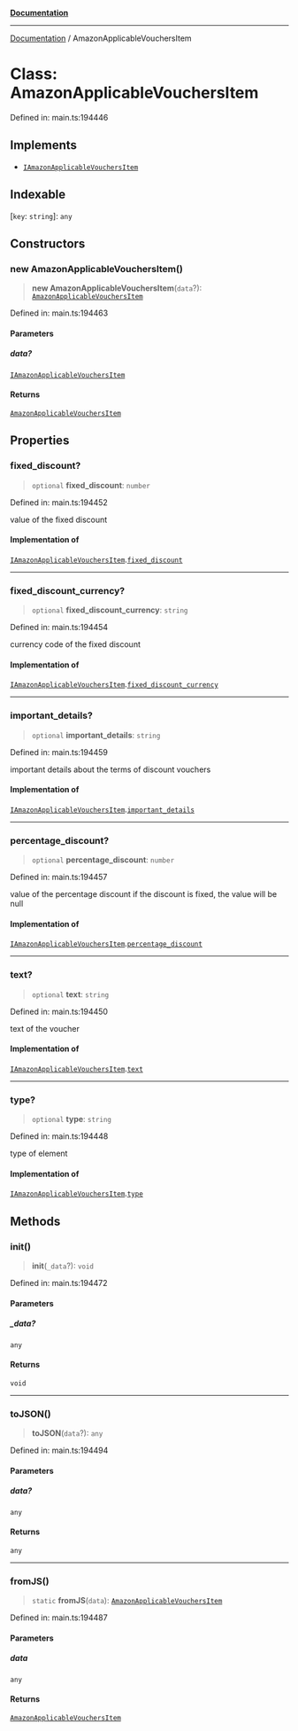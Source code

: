 [**Documentation**](../README.md)

***

[Documentation](../README.md) / AmazonApplicableVouchersItem

# Class: AmazonApplicableVouchersItem

Defined in: main.ts:194446

## Implements

- [`IAmazonApplicableVouchersItem`](../interfaces/IAmazonApplicableVouchersItem.md)

## Indexable

\[`key`: `string`\]: `any`

## Constructors

### new AmazonApplicableVouchersItem()

> **new AmazonApplicableVouchersItem**(`data`?): [`AmazonApplicableVouchersItem`](AmazonApplicableVouchersItem.md)

Defined in: main.ts:194463

#### Parameters

##### data?

[`IAmazonApplicableVouchersItem`](../interfaces/IAmazonApplicableVouchersItem.md)

#### Returns

[`AmazonApplicableVouchersItem`](AmazonApplicableVouchersItem.md)

## Properties

### fixed\_discount?

> `optional` **fixed\_discount**: `number`

Defined in: main.ts:194452

value of the fixed discount

#### Implementation of

[`IAmazonApplicableVouchersItem`](../interfaces/IAmazonApplicableVouchersItem.md).[`fixed_discount`](../interfaces/IAmazonApplicableVouchersItem.md#fixed_discount)

***

### fixed\_discount\_currency?

> `optional` **fixed\_discount\_currency**: `string`

Defined in: main.ts:194454

currency code of the fixed discount

#### Implementation of

[`IAmazonApplicableVouchersItem`](../interfaces/IAmazonApplicableVouchersItem.md).[`fixed_discount_currency`](../interfaces/IAmazonApplicableVouchersItem.md#fixed_discount_currency)

***

### important\_details?

> `optional` **important\_details**: `string`

Defined in: main.ts:194459

important details about the terms of discount vouchers

#### Implementation of

[`IAmazonApplicableVouchersItem`](../interfaces/IAmazonApplicableVouchersItem.md).[`important_details`](../interfaces/IAmazonApplicableVouchersItem.md#important_details)

***

### percentage\_discount?

> `optional` **percentage\_discount**: `number`

Defined in: main.ts:194457

value of the percentage discount
if the discount is fixed, the value will be null

#### Implementation of

[`IAmazonApplicableVouchersItem`](../interfaces/IAmazonApplicableVouchersItem.md).[`percentage_discount`](../interfaces/IAmazonApplicableVouchersItem.md#percentage_discount)

***

### text?

> `optional` **text**: `string`

Defined in: main.ts:194450

text of the voucher

#### Implementation of

[`IAmazonApplicableVouchersItem`](../interfaces/IAmazonApplicableVouchersItem.md).[`text`](../interfaces/IAmazonApplicableVouchersItem.md#text)

***

### type?

> `optional` **type**: `string`

Defined in: main.ts:194448

type of element

#### Implementation of

[`IAmazonApplicableVouchersItem`](../interfaces/IAmazonApplicableVouchersItem.md).[`type`](../interfaces/IAmazonApplicableVouchersItem.md#type)

## Methods

### init()

> **init**(`_data`?): `void`

Defined in: main.ts:194472

#### Parameters

##### \_data?

`any`

#### Returns

`void`

***

### toJSON()

> **toJSON**(`data`?): `any`

Defined in: main.ts:194494

#### Parameters

##### data?

`any`

#### Returns

`any`

***

### fromJS()

> `static` **fromJS**(`data`): [`AmazonApplicableVouchersItem`](AmazonApplicableVouchersItem.md)

Defined in: main.ts:194487

#### Parameters

##### data

`any`

#### Returns

[`AmazonApplicableVouchersItem`](AmazonApplicableVouchersItem.md)
